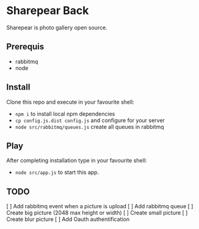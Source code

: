 # Sharepear Back

Sharepear is photo gallery open source.


## Prerequis

* rabbitmq
* node


## Install

Clone this repo and execute in your favourite shell:

* `npm i` to install local npm dependencies
* `cp config.js.dist config.js` and configure for your server
* `node src/rabbitmq/queues.js` create all queues in rabbitmq


## Play

After completing installation type in your favourite shell:

* `node src/app.js` to start this app.


## TODO

[ ] Add rabbitmq event when a picture is upload
[ ] Add rabbitmq queue
[ ] Create big picture (2048 max height or width)
[ ] Create small picture
[ ] Create blur picture
[ ] Add Oauth authentification
